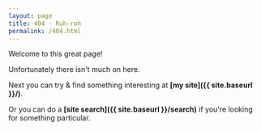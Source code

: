 ```yaml
---
layout: page
title: 404 - Ruh-roh
permalink: /404.html
---
```


Welcome to this great page!

Unfortunately there isn't much on here.

Next you can try & find something interesting at **[my site]({{ site.baseurl }}/)**.  

Or you can do a **[site search]({{ site.baseurl }}/search)** if you're looking for something particular.  

